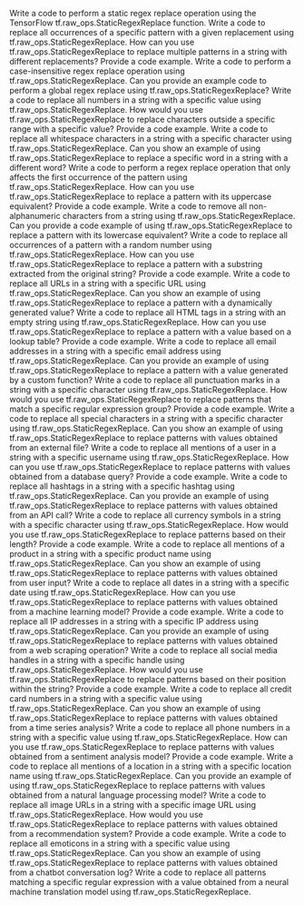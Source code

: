 Write a code to perform a static regex replace operation using the TensorFlow tf.raw_ops.StaticRegexReplace function.
Write a code to replace all occurrences of a specific pattern with a given replacement using tf.raw_ops.StaticRegexReplace.
How can you use tf.raw_ops.StaticRegexReplace to replace multiple patterns in a string with different replacements? Provide a code example.
Write a code to perform a case-insensitive regex replace operation using tf.raw_ops.StaticRegexReplace.
Can you provide an example code to perform a global regex replace using tf.raw_ops.StaticRegexReplace?
Write a code to replace all numbers in a string with a specific value using tf.raw_ops.StaticRegexReplace.
How would you use tf.raw_ops.StaticRegexReplace to replace characters outside a specific range with a specific value? Provide a code example.
Write a code to replace all whitespace characters in a string with a specific character using tf.raw_ops.StaticRegexReplace.
Can you show an example of using tf.raw_ops.StaticRegexReplace to replace a specific word in a string with a different word?
Write a code to perform a regex replace operation that only affects the first occurrence of the pattern using tf.raw_ops.StaticRegexReplace.
How can you use tf.raw_ops.StaticRegexReplace to replace a pattern with its uppercase equivalent? Provide a code example.
Write a code to remove all non-alphanumeric characters from a string using tf.raw_ops.StaticRegexReplace.
Can you provide a code example of using tf.raw_ops.StaticRegexReplace to replace a pattern with its lowercase equivalent?
Write a code to replace all occurrences of a pattern with a random number using tf.raw_ops.StaticRegexReplace.
How can you use tf.raw_ops.StaticRegexReplace to replace a pattern with a substring extracted from the original string? Provide a code example.
Write a code to replace all URLs in a string with a specific URL using tf.raw_ops.StaticRegexReplace.
Can you show an example of using tf.raw_ops.StaticRegexReplace to replace a pattern with a dynamically generated value?
Write a code to replace all HTML tags in a string with an empty string using tf.raw_ops.StaticRegexReplace.
How can you use tf.raw_ops.StaticRegexReplace to replace a pattern with a value based on a lookup table? Provide a code example.
Write a code to replace all email addresses in a string with a specific email address using tf.raw_ops.StaticRegexReplace.
Can you provide an example of using tf.raw_ops.StaticRegexReplace to replace a pattern with a value generated by a custom function?
Write a code to replace all punctuation marks in a string with a specific character using tf.raw_ops.StaticRegexReplace.
How would you use tf.raw_ops.StaticRegexReplace to replace patterns that match a specific regular expression group? Provide a code example.
Write a code to replace all special characters in a string with a specific character using tf.raw_ops.StaticRegexReplace.
Can you show an example of using tf.raw_ops.StaticRegexReplace to replace patterns with values obtained from an external file?
Write a code to replace all mentions of a user in a string with a specific username using tf.raw_ops.StaticRegexReplace.
How can you use tf.raw_ops.StaticRegexReplace to replace patterns with values obtained from a database query? Provide a code example.
Write a code to replace all hashtags in a string with a specific hashtag using tf.raw_ops.StaticRegexReplace.
Can you provide an example of using tf.raw_ops.StaticRegexReplace to replace patterns with values obtained from an API call?
Write a code to replace all currency symbols in a string with a specific character using tf.raw_ops.StaticRegexReplace.
How would you use tf.raw_ops.StaticRegexReplace to replace patterns based on their length? Provide a code example.
Write a code to replace all mentions of a product in a string with a specific product name using tf.raw_ops.StaticRegexReplace.
Can you show an example of using tf.raw_ops.StaticRegexReplace to replace patterns with values obtained from user input?
Write a code to replace all dates in a string with a specific date using tf.raw_ops.StaticRegexReplace.
How can you use tf.raw_ops.StaticRegexReplace to replace patterns with values obtained from a machine learning model? Provide a code example.
Write a code to replace all IP addresses in a string with a specific IP address using tf.raw_ops.StaticRegexReplace.
Can you provide an example of using tf.raw_ops.StaticRegexReplace to replace patterns with values obtained from a web scraping operation?
Write a code to replace all social media handles in a string with a specific handle using tf.raw_ops.StaticRegexReplace.
How would you use tf.raw_ops.StaticRegexReplace to replace patterns based on their position within the string? Provide a code example.
Write a code to replace all credit card numbers in a string with a specific value using tf.raw_ops.StaticRegexReplace.
Can you show an example of using tf.raw_ops.StaticRegexReplace to replace patterns with values obtained from a time series analysis?
Write a code to replace all phone numbers in a string with a specific value using tf.raw_ops.StaticRegexReplace.
How can you use tf.raw_ops.StaticRegexReplace to replace patterns with values obtained from a sentiment analysis model? Provide a code example.
Write a code to replace all mentions of a location in a string with a specific location name using tf.raw_ops.StaticRegexReplace.
Can you provide an example of using tf.raw_ops.StaticRegexReplace to replace patterns with values obtained from a natural language processing model?
Write a code to replace all image URLs in a string with a specific image URL using tf.raw_ops.StaticRegexReplace.
How would you use tf.raw_ops.StaticRegexReplace to replace patterns with values obtained from a recommendation system? Provide a code example.
Write a code to replace all emoticons in a string with a specific value using tf.raw_ops.StaticRegexReplace.
Can you show an example of using tf.raw_ops.StaticRegexReplace to replace patterns with values obtained from a chatbot conversation log?
Write a code to replace all patterns matching a specific regular expression with a value obtained from a neural machine translation model using tf.raw_ops.StaticRegexReplace.



